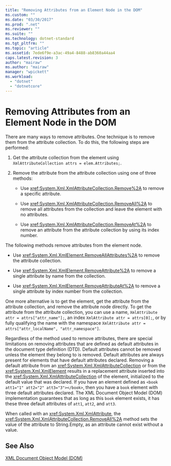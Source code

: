 ```yaml
---
title: "Removing Attributes from an Element Node in the DOM"
ms.custom: ""
ms.date: "03/30/2017"
ms.prod: ".net"
ms.reviewer: ""
ms.suite: ""
ms.technology: dotnet-standard
ms.tgt_pltfrm: ""
ms.topic: "article"
ms.assetid: 7ede6f9e-a3ac-49a4-8488-ab8360a44aa4
caps.latest.revision: 3
author: "mairaw"
ms.author: "mairaw"
manager: "wpickett"
ms.workload: 
  - "dotnet"
  - "dotnetcore"
---
```

# Removing Attributes from an Element Node in the DOM
There are many ways to remove attributes. One technique is to remove them from the attribute collection. To do this, the following steps are performed:  
  
1.  Get the attribute collection from the element using `XmlAttributeCollection attrs = elem.Attributes;`.  
  
2.  Remove the attribute from the attribute collection using one of three methods:  
  
    -   Use <xref:System.Xml.XmlAttributeCollection.Remove%2A> to remove a specific attribute.  
  
    -   Use <xref:System.Xml.XmlAttributeCollection.RemoveAll%2A> to remove all attributes from the collection and leave the element with no attributes.  
  
    -   Use <xref:System.Xml.XmlAttributeCollection.RemoveAt%2A> to remove an attribute from the attribute collection by using its index number.  
  
 The following methods remove attributes from the element node.  
  
-   Use <xref:System.Xml.XmlElement.RemoveAllAttributes%2A> to remove the attribute collection.  
  
-   Use <xref:System.Xml.XmlElement.RemoveAttribute%2A> to remove a single attribute by name from the collection.  
  
-   Use <xref:System.Xml.XmlElement.RemoveAttributeAt%2A> to remove a single attribute by index number from the collection.  
  
 One more alternative is to get the element, get the attribute from the attribute collection, and remove the attribute node directly. To get the attribute from the attribute collection, you can use a name, `XmlAttribute attr = attrs["attr_name"];`, an index `XmlAttribute attr = attrs[0];`, or by fully qualifying the name with the namespace `XmlAttribute attr = attrs["attr_localName", "attr_namespace"]`.  
  
 Regardless of the method used to remove attributes, there are special limitations on removing attributes that are defined as default attributes in the document type definition (DTD). Default attributes cannot be removed unless the element they belong to is removed. Default attributes are always present for elements that have default attributes declared. Removing a default attribute from an <xref:System.Xml.XmlAttributeCollection> or from the <xref:System.Xml.XmlElement> results in a replacement attribute inserted into the <xref:System.Xml.XmlAttributeCollection> of the element, initialized to the default value that was declared. If you have an element defined as `<book att1="1" att2="2" att3="3"></book>`, then you have a `book` element with three default attributes declared. The XML Document Object Model (DOM) implementation guarantees that as long as this `book` element exists, it has these three default attributes of `att1`, `att2`, and `att3`.  
  
 When called with an <xref:System.Xml.XmlAttribute>, the <xref:System.Xml.XmlAttributeCollection.RemoveAll%2A> method sets the value of the attribute to String.Empty, as an attribute cannot exist without a value.  
  
## See Also  
 [XML Document Object Model (DOM)](../../../../docs/standard/data/xml/xml-document-object-model-dom.md)
